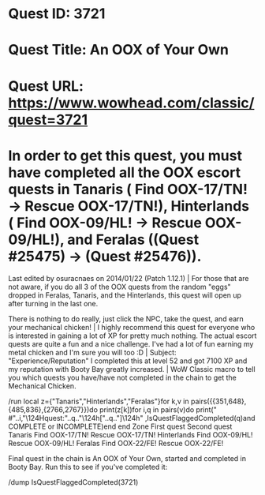 # Quest ID: 3721
# Quest Title: An OOX of Your Own
# Quest URL: https://www.wowhead.com/classic/quest=3721
# In order to get this quest, you must have completed all the OOX escort quests in Tanaris ( Find OOX-17/TN! ->  Rescue OOX-17/TN!), Hinterlands ( Find OOX-09/HL! ->  Rescue OOX-09/HL!), and Feralas ((Quest #25475) -> (Quest #25476)).
Last edited by osuracnaes on 2014/01/22 (Patch 1.12.1) | For those that are not aware, if you do all 3 of the OOX quests from the random "eggs" dropped in Feralas, Tanaris, and the Hinterlands, this quest will open up after turning in the last one.

There is nothing to do really, just click the NPC, take the quest, and earn your mechanical chicken! | I highly recommend this quest for everyone who is interested in gaining a lot of XP for pretty much nothing. The actual escort quests are quite a fun and a nice challenge. I've had a lot of fun earning my metal chicken and I'm sure you will too :D | Subject: "Experience/Reputation"
I completed this at level 52 and got 7100 XP and my reputation with Booty Bay greatly increased. | WoW Classic macro to tell you which quests you have/have not completed in the chain to get the  Mechanical Chicken.


/run local z={"Tanaris","Hinterlands","Feralas"}for k,v in pairs({{351,648},{485,836},{2766,2767}})do print(z[k])for i,q in pairs(v)do print(" #"..i,"\124Hquest:"..q.."\124h["..q.."]\124h" ,IsQuestFlaggedCompleted(q)and COMPLETE or INCOMPLETE)end end
Zone	First quest	Second quest
Tanaris	 Find OOX-17/TN!	 Rescue OOX-17/TN!
Hinterlands	 Find OOX-09/HL!	 Rescue OOX-09/HL!
Feralas	 Find OOX-22/FE!	 Rescue OOX-22/FE!


Final quest in the chain is  An OOX of Your Own, started and completed in Booty Bay.
Run this to see if you've completed it:

/dump IsQuestFlaggedCompleted(3721)